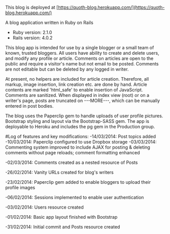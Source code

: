 This blog is deployed at [https://quoth-blog.herokuapp.com/](https://quoth-blog.herokuapp.com/)

A blog application written in Ruby on Rails
* Ruby version: 2.1.0
* Rails version: 4.0.2

This blog app is intended for use by a single blogger or a small team of known, trusted bloggers. All users have ability to create and delete users, and modify any profile or article. Comments on articles are open to the public and require a visitor's name but not email to be posted. Comments are not editable but can be deleted by any logged in writer.

At present, no helpers are included for article creation. Therefore, all markup, image insertion, link creation etc. are done by hand. Article contents are marked 'html_safe' to enable insertion of JavaScript. Comments are sanitized. When displayed in index view (root) or on a writer's page, posts are truncated on ---MORE---, which can be manually entered in post bodies.

The blog uses the Paperclip gem to handle uploads of user profile pictures. Bootstrap styling and layout via the Bootstrap-SASS gem. The app is deployable to Heroku and includes the pg gem in the Production group.

#Log of features and key modifications:
-14/03/2014: Post topics added
-10/03/2014: Paperclip configured to use Dropbox storage
-03/03/2014: Commenting system improved to include AJAX for posting & deleting comments without page reloads; comment formatting enhanced

-02/03/2014: Comments created as a nested resource of Posts

-26/02/2014: Vanity URLs created for blog's writers

-23/02/2014: Paperclip gem added to enable bloggers to upload their profile images

-06/02/2014: Sessions implemented to enable user authentication

-03/02/2014: Users resource created

-01/02/2014: Basic app layout finished with Bootstrap

-31/02/2014: Initial commit and Posts resource created